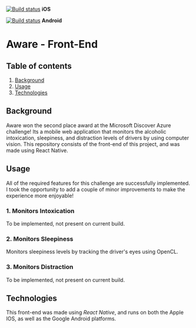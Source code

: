 [![Build status](https://build.appcenter.ms/v0.1/apps/0a80a466-8227-4f3b-947f-c1d24e0fdab6/branches/master/badge)](https://appcenter.ms)  **iOS** 

[![Build status](https://build.appcenter.ms/v0.1/apps/488ac1fd-b60a-49d1-a4d9-a4839e40376d/branches/master/badge)](https://appcenter.ms)  **Android** 

# Aware - Front-End


## Table of contents
1. [ Background ](#background)
2. [ Usage ](#usage)
3. [ Technologies ](#tech)


<a name="background"></a>
## Background

Aware won the second place award at the Microsoft Discover Azure challenge! Its a mobile web application that monitors the alcoholic intoxication, sleepiness, and distraction levels of drivers by using computer vision. This repository consists of the front-end of this project, and was made using React Native.

<a name="usage"></a>
## Usage

All of the required features for this challenge are successfully implemented. I took the opportunity to add a couple of minor improvements to make the experience more enjoyable!

### 1. Monitors Intoxication

To be implemented, not present on current build.

### 2. Monitors Sleepiness

Monitors sleepiness levels by tracking the driver's eyes using OpenCL.

### 3. Monitors Distraction

To be implemented, not present on current build.


<a name="tech"></a>
## Technologies

This front-end was made using *React Native*, and runs on both the Apple IOS, as well as the Google Android platforms.
